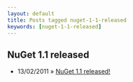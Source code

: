 ```yaml
---
layout: default
title: Posts tagged nuget-1-1-released
keywords: [nuget-1-1-released]
---
```

<h2 class="category">NuGet 1.1 released</h2>
<ul class="posts">
<li>
<p>
<span class="date">13/02/2011</span> &raquo; 
<a href="/blog/nuget-1-1-released">NuGet 1.1 released!</a>
</p>
</li> 
</ul>
